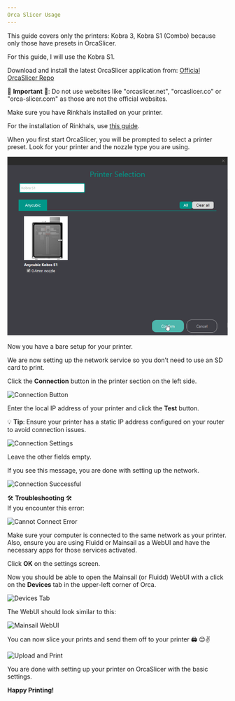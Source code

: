 ```yaml
---
Orca Slicer Usage
---
```


This guide covers only the printers: Kobra 3, Kobra S1 (Combo) because only those have presets in OrcaSlicer. 

For this guide, I will use the Kobra S1.

Download and install the latest OrcaSlicer application from: [Official OrcaSlicer Repo](https://github.com/SoftFever/OrcaSlicer/releases)

🚨 **Important** 🚨: Do not use websites like "orcaslicer.net", "orcaslicer.co" or "orca-slicer.com" as those are not the official websites.

Make sure you have Rinkhals installed on your printer. 

For the installation of Rinkhals, use [this guide](../Rinkhals/installation-and-firmware-updates.md).

When you first start OrcaSlicer, you will be prompted to select a printer preset. Look for your printer and the nozzle type you are using.

![Printer Selection](docs/docs/assets/orca-guide/Printer-Selection.png)

Now you have a bare setup for your printer. 

We are now setting up the network service so you don’t need to use an SD card to print.

Click the **Connection** button in the printer section on the left side.

![Connection Button](../Rinkhals/docs/assets/orca-guide/Connection.png)

Enter the local IP address of your printer and click the **Test** button.

💡 **Tip**: Ensure your printer has a static IP address configured on your router to avoid connection issues.

![Connection Settings](../Rinkhals/docs/assets/orca-guide/Connection-Settings-Orca.png)

Leave the other fields empty.

If you see this message, you are done with setting up the network.

![Connection Successful](../Rinkhals/docs/assets/orca-guide/Connection-OK-Orca.png)

🛠️ **Troubleshooting** 🛠️  
If you encounter this error:

![Cannot Connect Error](../Rinkhals/docs/assets/orca-guide/Cannot-Connect-Port80-Orca.png)

Make sure your computer is connected to the same network as your printer. 
Also, ensure you are using Fluidd or Mainsail as a WebUI and have the necessary apps for those services activated.

Click **OK** on the settings screen.

Now you should be able to open the Mainsail (or Fluidd) WebUI with a click on the **Devices** tab in the upper-left corner of Orca.

![Devices Tab](../Rinkhals/docs/assets/orca-guide/Device-Tab-Orca.png)

The WebUI should look similar to this:

![Mainsail WebUI](../Rinkhals/docs/assets/orca-guide/Orca-Mainsail-WebUI.png)

You can now slice your prints and send them off to your printer 🖨️ 😊✌️

![Upload and Print](../Rinkhals/docs/assets/orca-guide/Orca-Upload-and-Print.png)

You are done with setting up your printer on OrcaSlicer with the basic settings.

**Happy Printing!**
